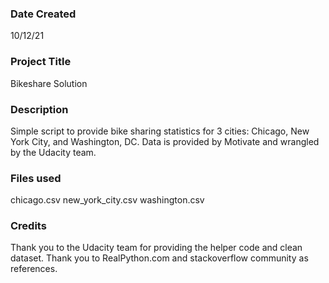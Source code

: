 ### Date Created
10/12/21

### Project Title
Bikeshare Solution

### Description
Simple script to provide bike sharing statistics for 3 cities: Chicago,
New York City, and Washington, DC. Data is provided by Motivate and wrangled by
the Udacity team.

### Files used
chicago.csv
new_york_city.csv
washington.csv

### Credits
Thank you to the Udacity team for providing the helper code and clean dataset.
Thank you to RealPython.com and stackoverflow community as references.
